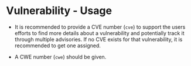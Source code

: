 # Vulnerability - Usage

* It is recommended to provide a CVE number (`cve`) to support the users efforts to find more details about a vulnerability and potentially track it through multiple advisories.
  If no CVE exists for that vulnerability, it is recommended to get one assigned.

* A CWE number (`cwe`) should be given.
